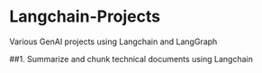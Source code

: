 # Langchain-Projects
Various GenAI projects using Langchain and LangGraph

##1. Summarize and chunk technical documents using Langchain






